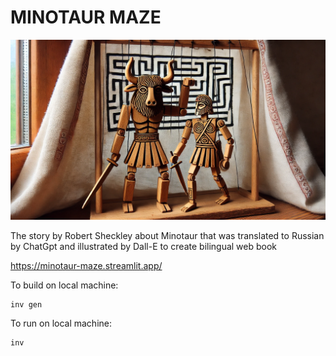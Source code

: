 # MINOTAUR MAZE

![](img/00-Minotaur.webp)

The story by Robert Sheckley about Minotaur that was translated to Russian by ChatGpt 
and illustrated by Dall-E to create bilingual web book 

https://minotaur-maze.streamlit.app/

To build on local machine:

```
inv gen
```

To run on local machine:

```
inv
```